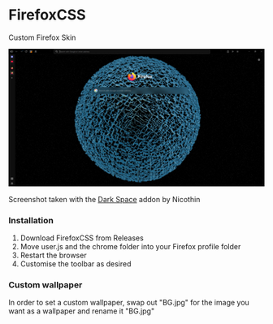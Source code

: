 # FirefoxCSS
Custom Firefox Skin

![Preview Image](/Preview/Screenshot.png)

Screenshot taken with the [Dark Space](https://addons.mozilla.org/en-GB/firefox/addon/nicothin-space/?utm_source=addons.mozilla.org&utm_medium=referral&utm_content=search) addon by Nicothin

### Installation
1. Download FirefoxCSS from Releases
2. Move user.js and the chrome folder into your Firefox profile folder
3. Restart the browser
4. Customise the toolbar as desired
### Custom wallpaper
In order to set a custom wallpaper, swap out "BG.jpg" for the image you want as a wallpaper and rename it "BG.jpg"
